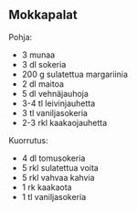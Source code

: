 ## Mokkapalat

Pohja:
- 3       munaa
- 3 dl    sokeria
- 200 g   sulatettua margariinia
- 2 dl    maitoa
- 5 dl    vehnäjauhoja
- 3-4 tl  leivinjauhetta
- 3 tl    vaniljasokeria
- 2-3 rkl kaakaojauhetta

Kuorrutus:
- 4 dl     tomusokeria
- 5 rkl    sulatettua voita
- 5 rkl    vahvaa kahvia
- 1 rk     kaakaota
- 1 tl      vaniljasokeria

